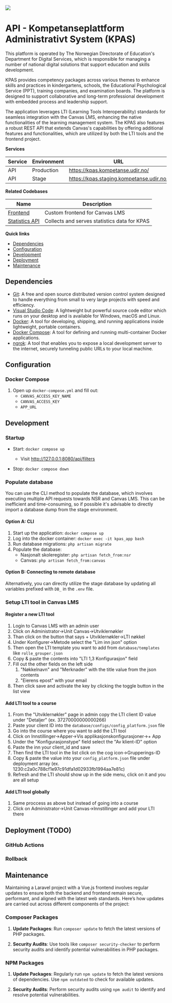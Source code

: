 ![](https://imgur.com/XWVOBSH.png "")

# API - Kompetanseplattform Administrativt System (KPAS)

This platform is operated by The Norwegian Directorate of Education's Department for Digital Services, which is responsible for managing a number of national digital solutions that support education and skills development.

KPAS provides competency packages across various themes to enhance skills and practices in kindergartens, schools, the Educational Psychological Service (PPT), training companies, and examination boards. The platform is designed to support collaborative and long-term professional development with embedded process and leadership support.

The application leverages LTI (Learning Tools Interoperability) standards for seamless integration with the Canvas LMS, enhancing the native functionalities of the learning management system. The KPAS also features a robust REST API that extends Canvas's capabilities by offering additional features and functionalities, which are utilized by both the LTI tools and the frontend project.

**Services**

| Service | Environment | URL |
|---------|-------------|-----|
| API | Production | https://kpas.kompetanse.udir.no/ |
| API | Stage | https://kpas.staging.kompetanse.udir.no/ |

**Related Codebases**

| Name | Description |
|------|-------------|
| [Frontend](https://github.com/matematikk-mooc/frontend/) | Custom frontend for Canvas LMS |
| [Statistics API](https://github.com/matematikk-mooc/statistics-api/) | Collects and serves statistics data for KPAS |

**Quick links**

- [Dependencies](#dependencies)
- [Configuration](#configuration)
- [Development](#development)
- [Deployment](#deployment)
- [Maintenance](#maintenance)

## Dependencies

- [Git](https://git-scm.com/): A free and open source distributed version control system designed to handle everything from small to very large projects with speed and efficiency.
- [Visual Studio Code](https://code.visualstudio.com/): A lightweight but powerful source code editor which runs on your desktop and is available for Windows, macOS and Linux.
- [Docker](https://docs.docker.com/get-docker/): A tool for developing, shipping, and running applications inside lightweight, portable containers.
- [Docker Compose](https://docs.docker.com/compose/install/): A tool for defining and running multi-container Docker applications.
- [ngrok](https://ngrok.com/download/): A tool that enables you to expose a local development server to the internet, securely tunneling public URLs to your local machine.

## Configuration

### Docker Compose

1. Open up `docker-compose.yml` and fill out:
    - `CANVAS_ACCESS_KEY_NAME`
    - `CANVAS_ACCESS_KEY`
    - `APP_URL`

## Development

### Startup

- Start: `docker compose up`
    - Visit http://127.0.0.1:8080/api/filters

- Stop: `docker compose down`

### Populate database

You can use the CLI method to populate the database, which involves executing multiple API requests towards NSR and Canvas LMS. This can be inefficient and time-consuming, so if possible it's advisable to directly import a database dump from the stage environment.

#### Option A: CLI

1. Start up the application: `docker compose up`
1. Log into the docker container: `docker exec -it kpas_app bash`
2. Run database migrations: `php artisan migrate`
3. Populate the database:
    - Nasjonalt skoleregister: `php artisan fetch_from:nsr`
    - Canvas: `php artisan fetch_from:canvas`

#### Option B: Connecting to remote database

Alternatively, you can directly utilize the stage database by updating all variables prefixed with `DB_` in the `.env` file.

### Setup LTI tool in Canvas LMS

#### Register a new LTI tool

1. Login to Canvas LMS with an admin user
1. Click on Administrator->Unit Canvas->Utviklernøkler
1. Than click on the button that says + Utviklernøkler->LTI nøkkel
1. Under Konfigurer->Metode select the "Lim inn json" option
1. Then open the LTI template you want to add from `database/templates` like `rolle_grouper.json`
1. Copy & paste the contents into "LTI 1,3 Konfigurasjon" field
1. Fill out the other fields on the left side
    1. "Nøkkelnavn" and "Merknader" with the title value from the json contents
    1. "Eierens epost" with your email
1. Then click save and activate the key by clicking the toggle button in the list view

#### Add LTI tool to a course

1. From the "Utviklernøkler" page in admin copy the LTI client ID value under "Detaljer" (ex. 37270000000000266)
1. Paste your client ID into the `database/configs/config_platform.json` file
1. Go into the course where you want to add the LTI tool
1. Click on Innstillinger->Apper->Vis applikasjonskonfigurasjoner->+ App
1. Under the "Konfigurasjonstype" field select the "Av klient-ID" option
1. Paste the inn your client_id and save
1. Then find the LTI tool in the list click on the cog icon->Grupperings-ID
1. Copy & paste the value into your `config_platform.json` file under deployment array (ex. 1230:c2a0c788cf1e97c91dfa1d02933fb1994aa7e81c)
1. Refresh and the LTI should show up in the side menu, click on it and you are all setup

#### Add LTI tool globally

1. Same proccess as above but instead of going into a course
1. Click on Administrator->Unit Canvas->Innstillinger and add your LTI there

## Deployment (TODO)

### GitHub Actions

### Rollback


## Maintenance

Maintaining a Laravel project with a Vue.js frontend involves regular updates to ensure both the backend and frontend remain secure, performant, and aligned with the latest web standards. Here’s how updates are carried out across different components of the project:

### Composer Packages

1. **Update Packages**: Run `composer update` to fetch the latest versions of PHP packages.

1. **Security Audits**: Use tools like `composer security-checker` to perform security audits and identify potential vulnerabilities in PHP packages.

### NPM Packages

1. **Update Packages**: Regularly run `npm update` to fetch the latest versions of dependencies. Use `npm outdated` to check for available updates.

1. **Security Audits**: Perform security audits using `npm audit` to identify and resolve potential vulnerabilities.
